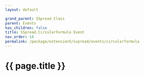 ```yaml
---
layout: default

grand_parent: SSpread Class
parent: Events
has_children: false
title: SSpread.CircularFormula Event
nav_order: 14
permalink: /package/extension5/sspread/events/circularformula
---
```

# {{ page.title }}
